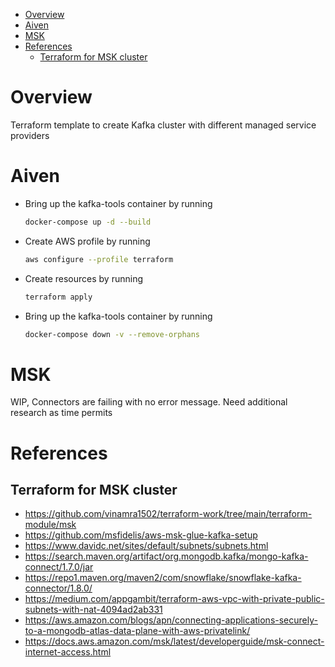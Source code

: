 - [Overview](#overview)
- [Aiven](#aiven)
- [MSK](#msk)
- [References](#references)
  - [Terraform for MSK cluster](#terraform-for-msk-cluster)
  
# Overview
Terraform template to create Kafka cluster with different managed service providers

# Aiven

- Bring up the kafka-tools container by running
  ```bash
  docker-compose up -d --build
  ```

- Create AWS profile by running
  ```bash
  aws configure --profile terraform
  ```

- Create resources by running   
  ```bash
  terraform apply
  ```

- Bring up the kafka-tools container by running
  ```bash
  docker-compose down -v --remove-orphans
  ```
  
# MSK

WIP, Connectors are failing with no error message. Need additional research as time permits

# References
## Terraform for MSK cluster
- https://github.com/vinamra1502/terraform-work/tree/main/terraform-module/msk
- https://github.com/msfidelis/aws-msk-glue-kafka-setup
- https://www.davidc.net/sites/default/subnets/subnets.html
- https://search.maven.org/artifact/org.mongodb.kafka/mongo-kafka-connect/1.7.0/jar
- https://repo1.maven.org/maven2/com/snowflake/snowflake-kafka-connector/1.8.0/
- https://medium.com/appgambit/terraform-aws-vpc-with-private-public-subnets-with-nat-4094ad2ab331
- https://aws.amazon.com/blogs/apn/connecting-applications-securely-to-a-mongodb-atlas-data-plane-with-aws-privatelink/
- https://docs.aws.amazon.com/msk/latest/developerguide/msk-connect-internet-access.html